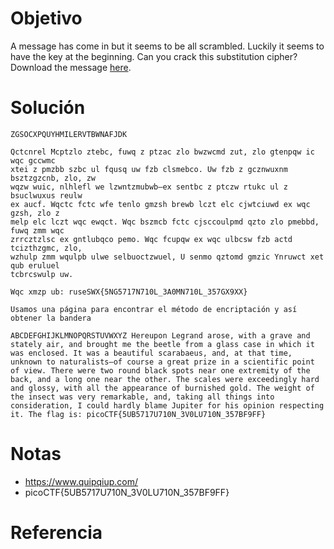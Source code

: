 # Objetivo
A message has come in but it seems to be all scrambled. Luckily it seems to have the key at the beginning. Can you crack this substitution cipher?Download the message [here](https://artifacts.picoctf.net/c/154/message.txt).
# Solución
```
ZGSOCXPQUYHMILERVTBWNAFJDK 

Qctcnrel Mcptzlo ztebc, fuwq z ptzac zlo bwzwcmd zut, zlo gtenpqw ic wqc gccwmc
xtei z pmzbb szbc ul fqusq uw fzb clsmebco. Uw fzb z gcznwuxnm bsztzgzcnb, zlo, zw
wqzw wuic, nlhlefl we lzwntzmubwb—ex sentbc z ptczw rtukc ul z bsuclwuxus reulw
ex aucf. Wqctc fctc wfe tenlo gmzsh brewb lczt elc cjwtciuwd ex wqc gzsh, zlo z
melp elc lczt wqc ewqct. Wqc bszmcb fctc cjsccoulpmd qzto zlo pmebbd, fuwq zmm wqc
zrrcztzlsc ex gntlubqco pemo. Wqc fcupqw ex wqc ulbcsw fzb actd tcizthzgmc, zlo,
wzhulp zmm wqulpb ulwe selbuoctzwuel, U senmo qztomd gmzic Ynruwct xet qub eruluel
tcbrcswulp uw.

Wqc xmzp ub: ruseSWX{5NG5717N710L_3A0MN710L_357GX9XX}

Usamos una página para encontrar el método de encriptación y así obtener la bandera

ABCDEFGHIJKLMNOPQRSTUVWXYZ Hereupon Legrand arose, with a grave and stately air, and brought me the beetle from a glass case in which it was enclosed. It was a beautiful scarabaeus, and, at that time, unknown to naturalists—of course a great prize in a scientific point of view. There were two round black spots near one extremity of the back, and a long one near the other. The scales were exceedingly hard and glossy, with all the appearance of burnished gold. The weight of the insect was very remarkable, and, taking all things into consideration, I could hardly blame Jupiter for his opinion respecting it. The flag is: picoCTF{5UB5717U710N_3V0LU710N_357BF9FF}

```
# Notas
- https://www.quipqiup.com/
- picoCTF{5UB5717U710N_3V0LU710N_357BF9FF}
# Referencia